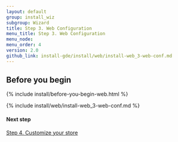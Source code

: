 ```yaml
---
layout: default 
group: install_wiz 
subgroup: Wizard
title: Step 3. Web Configuration
menu_title: Step 3. Web Configuration
menu_node: 
menu_order: 4
version: 2.0
github_link: install-gde/install/web/install-web_3-web-conf.md
---
```


## Before you begin
{% include install/before-you-begin-web.html %}

{% include install/web/install-web_3-web-conf.md %}

#### Next step
<a href="{{ site.gdeurl }}install-gde/install/web/install-web_4-customize-store.html">Step 4. Customize your store</a>
